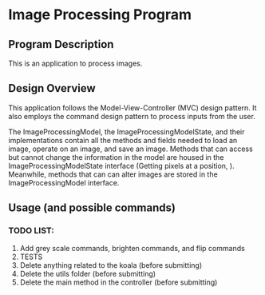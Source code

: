 # Image Processing Program

## Program Description

This is an application to process images.

## Design Overview

This application follows the Model-View-Controller (MVC) design pattern. 
It also employs the command design pattern to process inputs from the user. 

The ImageProcessingModel, the ImageProcessingModelState, and their implementations contain
all the methods and fields needed to load an image, operate on an image, and save an image.
Methods that can access but cannot change the information in the model are housed in the
ImageProcessingModelState interface (Getting pixels at a position, ). Meanwhile, methods that can 
can alter images are stored in the ImageProcessingModel interface.
## Usage (and possible commands)



### TODO LIST:
1. Add grey scale commands, brighten commands, and flip commands
2. TESTS
3. Delete anything related to the koala (before submitting)
4. Delete the utils folder (before submitting)
5. Delete the main method in the controller (before submitting)